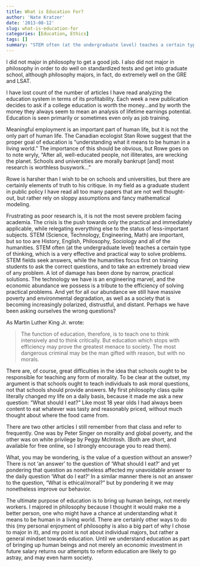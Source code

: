 ```yaml
---
title: What is Education For?
author: 'Nate Kratzer'
date: '2013-08-12'
slug: what-is-education-for
categories: [Education, Ethics]
tags: []
summary: "STEM often (at the undergraduate level) teaches a certain type of thinking, which is a very effective and practical way to solve problems. STEM fields seek answers, while the humanities focus first on training students to ask the correct questions, and to take an extremely broad view of any problem. A lot of damage has been done by narrow, practical solutions. The technology we have is an engineering marvel, and the economic abundance we possess is a tribute to the efficiency of solving practical problems. And yet for all our abundance we still have massive poverty and environmental degradation, as well as a society that is becoming increasingly polarized, distrustful, and distant."
---
```


I did not major in philosophy to get a good job. I also did not major in philosophy in order to do well on standardized tests and get into graduate school, although philosophy majors, in fact, do extremely well on the GRE and LSAT.

I have lost count of the number of articles I have read analyzing the education system in terms of its profitability. Each week a new publication decides to ask if a college education is worth the money…and by worth the money they always seem to mean an analysis of lifetime earnings potential. Education is seen primarily or sometimes even only as job training.

Meaningful employment is an important part of human life, but it is not the only part of human life. The Canadian ecologist Stan Rowe suggest that the proper goal of education is “understanding what it means to be human in a living world.” The importance of this should be obvious, but Rowe goes on to note wryly, “After all, well-educated people, not illiterates, are wrecking the planet. Schools and universities are morally bankrupt [and] most research is worthless busywork…”

Rowe is harsher than I wish to be on schools and universities, but there are certainly elements of truth to his critique. In my field as a graduate student in public policy I have read all too many papers that are not well thought-out, but rather rely on sloppy assumptions and fancy mathematical modeling.

Frustrating as poor research is, it is not the most severe problem facing academia. The crisis is the push towards only the practical and immediately applicable, while relegating everything else to the status of less-important subjects. STEM (Science, Technology, Engineering, Math) are important, but so too are History, English, Philosophy, Sociology and all of the humanities. STEM often (at the undergraduate level) teaches a certain type of thinking, which is a very effective and practical way to solve problems. STEM fields seek answers, while the humanities focus first on training students to ask the correct questions, and to take an extremely broad view of any problem. A lot of damage has been done by narrow, practical solutions. The technology we have is an engineering marvel, and the economic abundance we possess is a tribute to the efficiency of solving practical problems. And yet for all our abundance we still have massive poverty and environmental degradation, as well as a society that is becoming increasingly polarized, distrustful, and distant. Perhaps we have been asking ourselves the wrong questions?

As Martin Luther King Jr. wrote:

>The function of education, therefore, is to teach one to think intensively and to think critically. But education which stops with efficiency may prove the greatest menace to society. The most dangerous criminal may be the man gifted with reason, but with no morals.

There are, of course, great difficulties in the idea that schools ought to be responsible for teaching any form of morality. To be clear at the outset, my argument is that schools ought to teach individuals to ask moral questions, not that schools should provide answers. My first philosophy class quite literally changed my life on a daily basis, because it made me ask a new question: “What should I eat?” Like most 18 year olds I had always been content to eat whatever was tasty and reasonably priced, without much thought about where the food came from.

There are two other articles I still remember from that class and refer to frequently. One was by Peter Singer on morality and global poverty, and the other was on white privilege by Peggy McIntosh. (Both are short, and available for free online, so I strongly encourage you to read them).

What, you may be wondering, is the value of a question without an answer? There is not ‘an answer’ to the question of ‘What should I eat?’ and yet pondering that question as nonetheless affected my unavoidable answer to the daily question ‘What do I eat?’ In a similar manner there is not an answer to the question, “What is ethical/moral?” but by pondering it we may nonetheless improve our behavior.

The ultimate purpose of education is to bring up human beings, not merely workers. I majored in philosophy because I thought it would make me a better person, one who might have a chance at understanding what it means to be human in a living world. There are certainly other ways to do this (my personal enjoyment of philosophy is also a big part of why I chose to major in it), and my point is not about individual majors, but rather a general mindset towards education. Until we understand education as part of bringing up human beings and not merely an economic investment in future salary returns our attempts to reform education are likely to go astray, and may even harm society.
